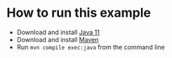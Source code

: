 # How to run this example

- Download and install [Java 11](https://adoptium.net/)
- Download and install [Maven](https://maven.apache.org/)
- Run `mvn compile exec:java` from the command line
